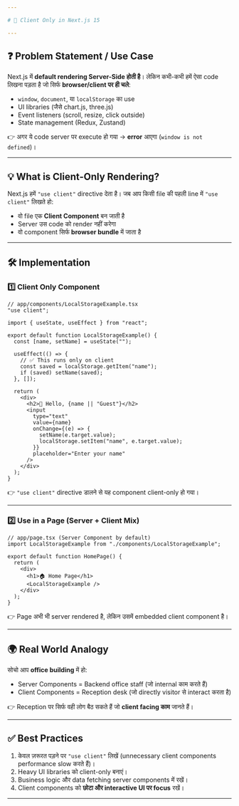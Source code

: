 ```yaml
---

# 📘 Client Only in Next.js 15

---
```


## ❓ Problem Statement / Use Case

Next.js में **default rendering Server-Side होती है**।
लेकिन कभी-कभी हमें ऐसा code लिखना पड़ता है जो सिर्फ **browser/client पर ही चले**:

* `window`, `document`, या `localStorage` का use
* UI libraries (जैसे chart.js, three.js)
* Event listeners (scroll, resize, click outside)
* State management (Redux, Zustand)

👉 अगर ये code server पर execute हो गया → **error** आएगा (`window is not defined`)।

---

## 💡 What is Client-Only Rendering?

Next.js हमें `"use client"` directive देता है।
जब आप किसी file की पहली line में `"use client"` लिखते हो:

* वो file एक **Client Component** बन जाती है
* Server उस code को render नहीं करेगा
* वो component सिर्फ **browser bundle** में जाता है

---

## 🛠️ Implementation

### 1️⃣ Client Only Component

```tsx
// app/components/LocalStorageExample.tsx
"use client";

import { useState, useEffect } from "react";

export default function LocalStorageExample() {
  const [name, setName] = useState("");

  useEffect(() => {
    // ✅ This runs only on client
    const saved = localStorage.getItem("name");
    if (saved) setName(saved);
  }, []);

  return (
    <div>
      <h2>👋 Hello, {name || "Guest"}</h2>
      <input
        type="text"
        value={name}
        onChange={(e) => {
          setName(e.target.value);
          localStorage.setItem("name", e.target.value);
        }}
        placeholder="Enter your name"
      />
    </div>
  );
}
```

👉 `"use client"` directive डालने से यह component client-only हो गया।

---

### 2️⃣ Use in a Page (Server + Client Mix)

```tsx
// app/page.tsx (Server Component by default)
import LocalStorageExample from "./components/LocalStorageExample";

export default function HomePage() {
  return (
    <div>
      <h1>🏠 Home Page</h1>
      <LocalStorageExample />
    </div>
  );
}
```

👉 Page अभी भी server rendered है, लेकिन उसमें embedded client component है।

---

## 🌍 Real World Analogy

सोचो आप **office building** में हो:

* Server Components = Backend office staff (जो internal काम करते हैं)
* Client Components = Reception desk (जो directly visitor से interact करता है)

👉 Reception पर सिर्फ वही लोग बैठ सकते हैं जो **client facing काम** जानते हैं।

---

## ✅ Best Practices

1. केवल ज़रूरत पड़ने पर `"use client"` लिखें (unnecessary client components performance slow करते हैं)।
2. Heavy UI libraries को client-only बनाएं।
3. Business logic और data fetching server components में रखें।
4. Client components को **छोटा और interactive UI पर focus** रखें।

---
